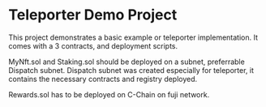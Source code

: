 # Teleporter Demo Project

This project demonstrates a basic example or teleporter implementation. It comes with a 3 contracts, and deployment scripts.

MyNft.sol and Staking.sol should be deployed on a subnet, preferrable Dispatch subnet. Dispatch subnet was created especially for teleporter, it contains the necessary contracts and registry deployed.

Rewards.sol has to be deployed on C-Chain on fuji network.
